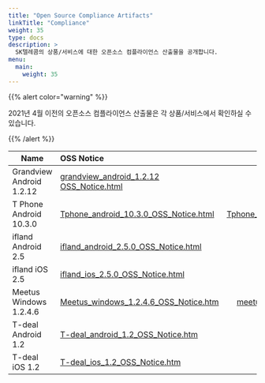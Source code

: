 ```yaml
---
title: "Open Source Compliance Artifacts"
linkTitle: "Compliance"
weight: 35
type: docs
description: >
  SK텔레콤의 상품/서비스에 대한 오픈소스 컴플라이언스 산출물을 공개합니다. 
menu:
  main:
    weight: 35
---
```


{{% alert color="warning" %}}

2021년 4월 이전의 오픈소스 컴플라이언스 산출물은 각 상품/서비스에서 확인하실 수 있습니다. 

{{% /alert %}}

| Name | OSS Notice | Source Code |
|---|:---|:---:|
| Grandview Android 1.2.12 | [grandview_android_1.2.12 OSS_Notice.html](./grandview_android_1.2.12_OSS_Notice.html)  | - |
| T Phone Android 10.3.0 | [Tphone_android_10.3.0_OSS_Notice.html](./tphone_android_10.3.0/Tphone_android_10.3.0_OSS_Notice.html)  | [Tphone_android_10.3.0_sourcecode.zip](./tphone_android_10.3.0/Tphone_android_10.3.0_sourcecode.zip) |
| ifland Android 2.5 | [ifland_android_2.5.0_OSS_Notice.html](./ifland_android_2.5.0_OSS_Notice.html)  | - |
| ifland iOS 2.5 | [ifland_ios_2.5.0_OSS_Notice.html](./ifland_ios_2.5.0_OSS_Notice.html)  | - |
| Meetus Windows 1.2.4.6 | [Meetus_windows_1.2.4.6_OSS_Notice.htm](./meetus_windows_1.2.4.6/Meetus_windows_1.2.4.6_with_engine_OSS_Notice.htm)  | [meetus-libhangul-opensource.zip](./meetus_windows_1.2.4.6/meetus-libhangul-opensource.zip) |
| T-deal Android 1.2 | [T-deal_android_1.2_OSS_Notice.htm](./T-deal_android_1.2_OSS_Notice.htm)  | - |
| T-deal iOS 1.2 | [T-deal_ios_1.2_OSS_Notice.htm](./T-deal_ios_1.2_OSS_Notice.htm)  | - |